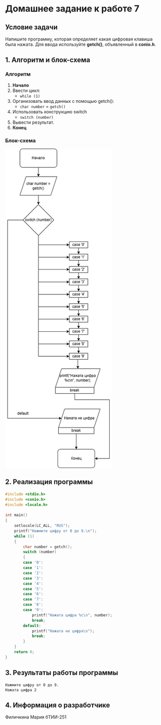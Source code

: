 # Домашнее задание к работе 7

## Условие задачи
Напишите программу, которая определяет какая цифровая клавиша была нажата. Для ввода используйте **getch()**, объявленный в **conio.h**.

## 1. Алгоритм и блок-схема

### Алгоритм
1. **Начало**
2. Ввести цикл:
   - `while (1)`
3. Организовать ввод данных с помощью getch():
   - `char number` = `getch()`
4. Использовать конструкцию switch
   - `switch (number)`
6. Вывести результат.
7. **Конец**

### Блок-схема
![Блок-схема алгоритма](https://github.com/marfilich/Homework/blob/main/homework_Lb7/лабораторная7.png?raw=true) 

## 2. Реализация программы
```C
#include <stdio.h>
#include <conio.h>
#include <locale.h>

int main()
{
	setlocale(LC_ALL, "RUS");
	printf("Нажмите цифру от 0 до 9.\n");
	while (1)
	{
		char number = getch();
		switch (number)
		{
		case '0':
		case '1':
		case '2':
		case '3':
		case '4':
		case '5':
		case '6':
		case '7':
		case '8':
		case '9':
			printf("Нажата цифра %c\n", number);
			break;
		default:
			printf("Нажата не цифра\n");
			break;
		}
	}
	return 0;
}
```

## 3. Результаты работы программы
```
Нажмите цифру от 0 до 9.
Нажата цифра 2
```
## 4. Информация о разработчике

Филичкина Мария бТИИ-251
